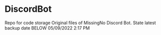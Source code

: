 # DiscordBot
Repo for code storage
Original files of MissingNo Discord Bot.
State latest backup date BELOW
05/09/2022 2:17 PM
